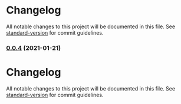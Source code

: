 # Changelog

All notable changes to this project will be documented in this file. See [standard-version](https://github.com/conventional-changelog/standard-version) for commit guidelines.

### [0.0.4](https://github.com/suvam0451/auth-tutorial/compare/v0.0.3...v0.0.4) (2021-01-21)

# Changelog

All notable changes to this project will be documented in this file. See [standard-version](https://github.com/conventional-changelog/standard-version) for commit guidelines.